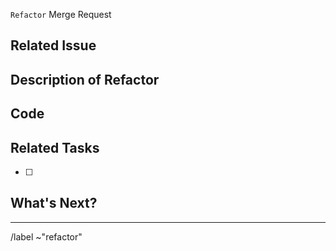`Refactor` Merge Request

## Related Issue
<!-- Please reference the open issue that this Merge Request resolves by writing, "resolves #" -->

## Description of Refactor
<!-- Describe your changes to the previous code -->
<!-- Include any context needed to supplement what is in the open issue -->

## Code
<!-- Paste any code snippets -->

## Related Tasks
<!-- List any tasks that need to be completed along with this -->

- [ ] 


## What's Next?
<!-- Are there any potential issues to watch out for? -->
<!-- Are there any particular issues that should be tackled after this? -->


--------------------------------------------------------------------------------

/label ~"refactor"


